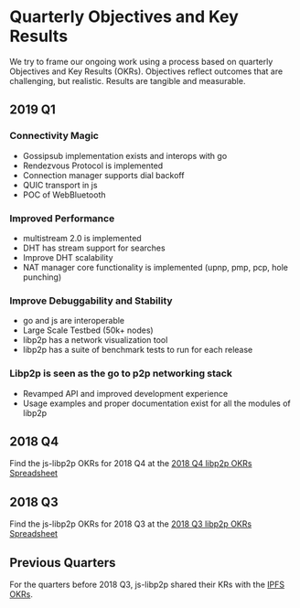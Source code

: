 # Quarterly Objectives and Key Results

We try to frame our ongoing work using a process based on quarterly Objectives and Key Results (OKRs). Objectives reflect outcomes that are challenging, but realistic. Results are tangible and measurable.

## 2019 Q1
### Connectivity Magic
* Gossipsub implementation exists and interops with go
* Rendezvous Protocol is implemented
* Connection manager supports dial backoff
* QUIC transport in js
* POC of WebBluetooth
### Improved Performance
* multistream 2.0 is implemented
* DHT has stream support for searches
* Improve DHT scalability
* NAT manager core functionality is implemented (upnp, pmp, pcp, hole punching)
### Improve Debuggability and Stability
* go and js are interoperable
* Large Scale Testbed (50k+ nodes)
* libp2p has a network visualization tool
* libp2p has a suite of benchmark tests to run for each release
### Libp2p is seen as the go to p2p networking stack
* Revamped API and improved development experience
* Usage examples and proper documentation exist for all the modules of libp2p

## 2018 Q4

Find the js-libp2p OKRs for 2018 Q4 at the [2018 Q4 libp2p OKRs Spreadsheet](https://docs.google.com/spreadsheets/d/1BYwmbVicgo6_tOHAbgiUXWge8Ej0qR1M_gAUulazmrg/edit#gid=1241853194)

## 2018 Q3

Find the js-libp2p OKRs for 2018 Q3 at the [2018 Q3 libp2p OKRs Spreadsheet](https://docs.google.com/spreadsheets/d/1HTXfgR5FyPTFhsTkFPRThkeMvHvCgJOaAs7BSl_vQ_0/edit#gid=1241853194)

## Previous Quarters

For the quarters before 2018 Q3, js-libp2p shared their KRs with the [IPFS OKRs](https://github.com/ipfs/js-ipfs/blob/master/OKR.md).
